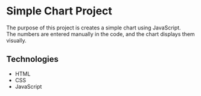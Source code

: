 # Simple Chart Project

The purpose of this project is creates a simple chart using JavaScript.  
The numbers are entered manually in the code, and the chart displays them visually.  

## Technologies
- HTML  
- CSS  
- JavaScript
